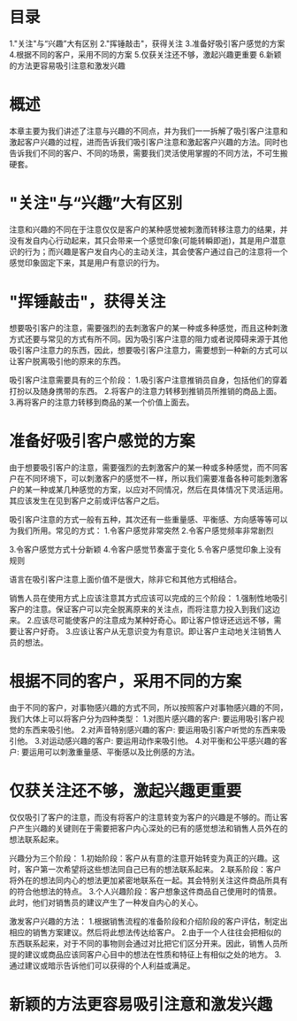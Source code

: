 # 目录
1."关注"与“兴趣”大有区别
2."挥锤敲击"，获得关注
3.准备好吸引客户感觉的方案
4.根据不同的客户，采用不同的方案
5.仅获关注还不够，激起兴趣更重要
6.新颖的方法更容易吸引注意和激发兴趣

# 概述
  本章主要为我们讲述了注意与兴趣的不同点，并为我们一一拆解了吸引客户注意和激起客户兴趣的过程，进而告诉我们吸引客户注意和激起客户兴趣的方法。同时也告诉我们不同的客户、不同的场景，需要我们灵活使用掌握的不同方法，不可生搬硬套。

# "关注"与“兴趣”大有区别
  注意和兴趣的不同在于注意仅仅是客户的某种感觉被刺激而转移注意力的结果，并没有发自内心行动起来，其只会带来一个感觉印象(可能转瞬即逝)，其是用户潜意识的行为；而兴趣是客户发自内心的主动关注，其会使客户通过自己的注意将一个感觉印象固定下来，其是用户有意识的行为。

# "挥锤敲击"，获得关注
  想要吸引客户的注意，需要强烈的去刺激客户的某一种或多种感觉，而且这种刺激方式还要与常见的方式有所不同。因为吸引客户注意的阻力或者说障碍来源于其他吸引客户注意力的东西，因此，想要吸引客户注意力，需要想到一种新的方式可以让客户脱离吸引他的原来的东西。

  吸引客户注意需要具有的三个阶段：
  1.吸引客户注意推销员自身，包括他们的穿着打扮以及随身携带的东西。
  2.将客户的注意力转移到推销员所推销的商品上面。
  3.再将客户的注意力转移到商品的某一个价值上面去。

# 准备好吸引客户感觉的方案
  由于想要吸引客户的注意，需要强烈的去刺激客户的某一种或多种感觉，而不同客户在不同环境下，可以刺激客户的感觉不一样，所以我们需要准备各种可能刺激客户的某一种或某几种感觉的方案，以应对不同情况，然后在具体情况下灵活运用。其应该发生在见到客户之前或评估客户之后。

  吸引客户注意的方式一般有五种，其次还有一些重量感、平衡感、方向感等等可以为我们所用。常见的方式：
  1.令客户感觉非常突然
  2.令客户感觉频率非常剧烈

  3.令客户感觉方式十分新颖
  4.令客户感觉节奏富于变化
  5.令客户感觉印象上没有规则

  语言在吸引客户注意上面价值不是很大，除非它和其他方式相结合。

  销售人员在使用方式上应该注意其方式应该可以完成的三个阶段：
  1.强制性地吸引客户的注意。保证客户可以完全脱离原来的关注点，而将注意力投入到我们这边来。
  2.应该尽可能使客户的注意成为某种好奇心。即让客户惊讶还远远不够，需要让客户好奇。
  3.应该让客户从无意识变为有意识。即让客户主动地关注销售人员的想法。
  
# 根据不同的客户，采用不同的方案
  由于不同的客户，对事物感兴趣的方式不同，所以按照客户对事物感兴趣的不同，我们大体上可以将客户分为四种类型：
  1.对图片感兴趣的客户: 要运用吸引客户视觉的东西来吸引他。
  2.对声音特别感兴趣的客户: 要运用吸引客户听觉的东西来吸引他。
  3.对运动感兴趣的客户: 要运用动作来吸引他。
  4.对平衡和公平感兴趣的客户: 要运用可以刺激重量感、平衡感以及比例感的方法。

# 仅获关注还不够，激起兴趣更重要
  仅仅吸引了客户的注意，而没有将客户的注意转变为客户的兴趣是不够的。而让客户产生兴趣的关键则在于需要把客户内心深处的已有的感觉想法和销售人员外在的想法联系起来。

  兴趣分为三个阶段：
  1.初始阶段：客户从有意的注意开始转变为真正的兴趣。这时，客户第一次希望将这些想法同自己已有的想法联系起来。
  2.联系阶段：客户将外在的想法同内心的想法更加紧密地联系在一起。其会特别关注这件商品所具有的符合他想法的特点。
  3.个人兴趣阶段：客户想象这件商品自己使用时的情景。此时，他们对销售员的建议产生了一种发自内心的关心。

  激发客户兴趣的方法：
  1.根据销售流程的准备阶段和介绍阶段的客户评估，制定出相应的销售方案建议。然后将此想法传达给客户。
  2.由于一个人往往会把相似的东西联系起来，对于不同的事物则会通过对比把它们区分开来。因此，销售人员所提的建议或商品应该同客户心目中的想法在性质和特征上有相似之处的地方。
  3.通过建议或暗示告诉他们可以获得的个人利益或满足。

# 新颖的方法更容易吸引注意和激发兴趣
